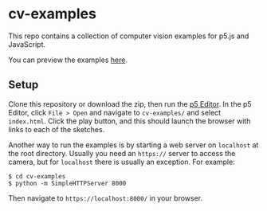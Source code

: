 # cv-examples

This repo contains a collection of computer vision examples for p5.js and JavaScript.

You can preview the examples [here](https://kylemcdonald.github.io/cv-examples/).

## Setup

Clone this repository or download the zip, then run the [p5 Editor](http://p5js.org/download/). In the p5 Editor, click `File > Open` and navigate to `cv-examples/` and select `index.html`. Click the play button, and this should launch the browser with links to each of the sketches.

Another way to run the examples is by starting a web server on `localhost` at the root directory. Usually you need an `https://` server to access the camera, but for `localhost` there is usually an exception. For example:

```
$ cd cv-examples
$ python -m SimpleHTTPServer 8000
```

Then navigate to `https://localhost:8000/` in your browser.